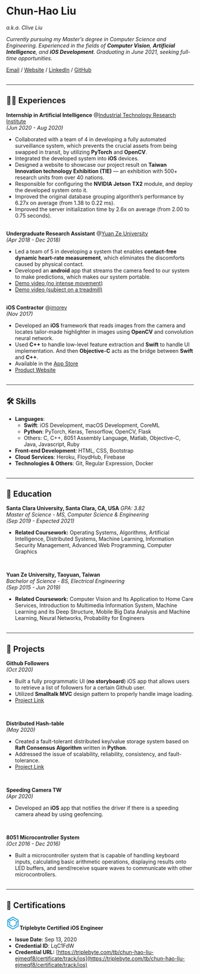 # Chun-Hao Liu
_a.k.a. Clive Liu_

_Currently pursuing my Master’s degree in Computer Science and Engineering. Experienced in the fields of **Computer Vision**, **Artificial Intelligence**, and **iOS Development**. Graduating in June 2021, seeking full-time opportunities._ <br>

[Email](mailto:clive819@gmail.com) / [Website](https://clive819.github.io/) / [LinkedIn](https://www.linkedin.com/in/clive819/) / [GitHub](https://github.com/clive819) 
<br><br>

***
## 👨‍💻 Experiences

**Internship in Artificial Intelligence** @[Industrial Technology Research Institute](https://www.itri.org.tw/english/index.aspx) <br>
_(Jun 2020 - Aug 2020)_ <br>

- Collaborated with a team of 4 in developing a fully automated surveillance system, which prevents the crucial assets from being swapped in transit, by utilizing **PyTorch** and **OpenCV**.
- Integrated the developed system into **iOS** devices.
- Designed a website to showcase our project result on **Taiwan Innovation technology Exhibition (TIE)** — an exhibition with 500+ research units from over 40 nations.
- Responsible for configuring the **NVIDIA Jetson TX2** module, and deploy the developed system onto it.
- Improved the original database grouping algorithm’s performance by 6.27x on average (from 1.38 to 0.22 ms).
- Improved the server initialization time by 2.6x on average (from 2.00 to 0.75 seconds).
<br><br>

**Undergraduate Research Assistant** @[Yuan Ze University](https://www.yzu.edu.tw/index.php/en-us/) <br>
_(Apr 2018 - Dec 2018)_ <br>

- Led a team of 5 in developing a system that enables **contact-free dynamic heart-rate measurement**, which eliminates the discomforts caused by physical contact.
- Developed an **android** app that streams the camera feed to our system to make predictions, which makes our system portable.
- [Demo video (no intense movement)](http://bit.ly/33BnOzu)
- [Demo video (subject on a treadmill)](http://bit.ly/31mfAJO)
<br><br>

**iOS Contractor** @[imorev](http://imorev.cc) <br>
_(Nov 2017)_ <br>

- Developed an **iOS** framework that reads images from the camera and locates tailor-made highlighter in images using **OpenCV** and convolution neural network.
- Used **C++** to handle low-level feature extraction and **Swift** to handle UI implementation. And then **Objective-C** acts as the bridge between **Swift** and **C++**.
- Available in the [App Store](https://apple.co/31rRZry)
- [Product Website](http://imorev.cc)
<br><br>

***
## 🛠 Skills
- **Languages**: 
	- **Swift**: iOS Development, macOS Development, CoreML
	- **Python**: PyTorch, Keras, Tensorflow, OpenCV, Flask
	- Others: C, C++, 8051 Assembly Language, Matlab, Objective-C, Java, Javascript, Ruby
- **Front-end Development**: HTML, CSS, Bootstrap
- **Cloud Services**: Heroku, FloydHub, Firebase
- **Technologies & Others**: Git, Regular Expression, Docker
<br><br>

***
## 📖 Education

**Santa Clara University, Santa Clara, CA, USA** _GPA: 3.82_<br>
_Master of Science - MS, Computer Science & Engineering_ <br>
_(Sep 2019 - Expected 2021)_

- **Related Coursework:** Operating Systems, Algorithms, Artificial Intelligence, Distributed Systems, Machine Learning, Information Security Management, Advanced Web Programming, Computer Graphics
<br>

**Yuan Ze University, Taoyuan, Taiwan**<br>
_Bachelor of Science - BS, Electrical Engineering_ <br>
_(Sep 2015 - Jun 2019)_

- **Related Coursework:** Computer Vision and Its Application to Home Care Services, Introduction to Multimedia Information System, Machine Learning and its Deep Structure, Mobile Big Data Analysis and Machine Learning, Neural Networks, Probability for Engineers
<br><br>

***
## 📌 Projects
**Github Followers** <br>
_(Oct 2020)_
- Built a fully programmatic UI (**no storyboard**) iOS app that allows users to retrieve a list of followers for a certain Github user.
- Utilized **Smalltalk MVC** design pattern to properly handle image loading.
- [Project Link](https://github.com/clive819/GithubFollowers)
<br>

**Distributed Hash-table** <br>
_(May 2020)_
- Created a fault-tolerant distributed key/value storage system based on **Raft Consensus Algorithm** written in **Python**.
- Addressed the issue of scalability, reliability, consistency, and fault-tolerance.
- [Project Link](https://github.com/clive819/Raft)
<br>

**Speeding Camera TW** <br>
_(Apr 2020)_

- Developed an **iOS** app that notifies the driver if there is a speeding camera ahead by using geofencing.
<br>

**8051 Microcontroller System** <br>
_(Oct 2016 - Dec 2016)_

- Built a microcontroller system that is capable of handling keyboard inputs, calculating basic arithmetic operations, displaying results onto LED buffers, and send/receive square waves to communicate with other microcontrollers.
<br><br>

***
## 📜 Certifications
![triplebyte](triplebyte.png)**Triplebyte Certified iOS Engineer** <br>
- **Issue Date**: Sep 13, 2020	
- **Credential ID**: LqC1FdW
- **Credential URL:** [https://triplebyte.com/tb/chun-hao-liu-ejmeqf8/certificate/track/ios](https://triplebyte.com/tb/chun-hao-liu-ejmeqf8/certificate/track/ios)
<br><br>